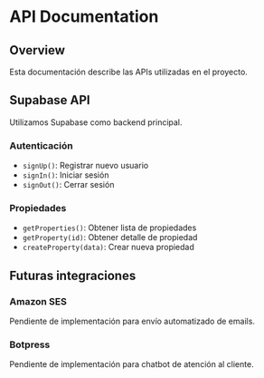 # API Documentation

## Overview
Esta documentación describe las APIs utilizadas en el proyecto.

## Supabase API
Utilizamos Supabase como backend principal.

### Autenticación
- `signUp()`: Registrar nuevo usuario
- `signIn()`: Iniciar sesión
- `signOut()`: Cerrar sesión

### Propiedades
- `getProperties()`: Obtener lista de propiedades
- `getProperty(id)`: Obtener detalle de propiedad
- `createProperty(data)`: Crear nueva propiedad

## Futuras integraciones

### Amazon SES
Pendiente de implementación para envío automatizado de emails.

### Botpress
Pendiente de implementación para chatbot de atención al cliente. 